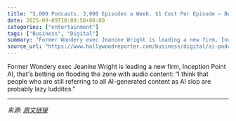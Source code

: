 ```yaml
---
title: "5,000 Podcasts. 3,000 Episodes a Week. $1 Cost Per Episode — Behind an AI Start Up’s Plan"
date: 2025-09-09T18:09:58+08:00
categories: ["entertainment"]
tags: ["Business", "Digital"]
summary: "Former Wondery exec Jeanine Wright is leading a new firm, Inception Point AI, that's betting on flooding the zone with audio content: “I think that people who are still referring to all AI-generated c"
source_url: "https://www.hollywoodreporter.com/business/digital/ai-podcast-start-up-plan-shows-1236361367/"
---
```


Former Wondery exec Jeanine Wright is leading a new firm, Inception Point AI, that's betting on flooding the zone with audio content: “I think that people who are still referring to all AI-generated content as AI slop are probably lazy luddites."

---

*来源: [原文链接](https://www.hollywoodreporter.com/business/digital/ai-podcast-start-up-plan-shows-1236361367/)*
